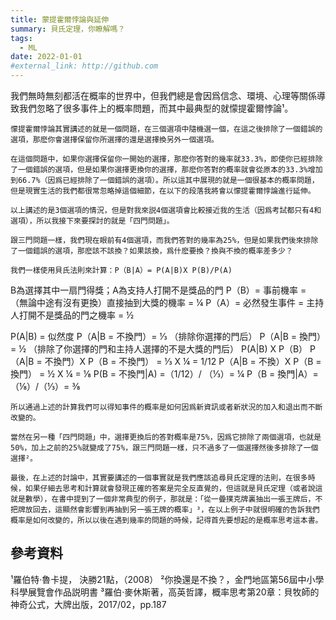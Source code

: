 ```yaml
---
title: 蒙提霍爾悖論與延伸
summary: 貝氏定理，你瞭解嗎？
tags:
  - ML
date: 2022-01-01
#external_link: http://github.com
---
```


<!------>

我們無時無刻都活在概率的世界中，但我們總是會因爲信念、環境、心理等關係導致我們忽略了很多事件上的概率問題，而其中最典型的就懞提霍爾悖論¹。

    懞提霍爾悖論其實講述的就是一個問題，在三個選項中隨機選一個，在這之後排除了一個錯誤的選項，那麽你會選擇保留你所選擇的還是選擇換另外一個選項。

    在這個問題中，如果你選擇保留你一開始的選擇，那麽你答對的幾率就33.3%，即使你已經排除了一個錯誤的選項，但是如果你選擇更換你的選擇，那麽你答對的概率就會從原本的33.3%增加到66.7%（因爲已經排除了一個錯誤的選項）。所以這其中展現的就是一個很基本的概率問題，但是現實生活的我們都很常忽略掉這個細節，在以下的段落我將會以懞提霍爾悖論進行延伸。

    以上講述的是3個選項的情況，但是對我來説4個選項會比較接近我的生活（因爲考試都只有4和選項），所以我接下來要探討的就是「四門問題」。

    跟三門問題一樣，我們現在眼前有4個選項，而我們答對的幾率為25%，但是如果我們後來排除了一個錯誤的選項，那麽該不該換？如果該換，爲什麽要換？換與不換的概率差多少？

    我們一樣使用貝氏法則來計算：P（B|A）= P(A|B)X P(B)/P(A)

B為選擇其中一扇門得獎；A為支持人打開不是獎品的門
P（B）= 事前機率 = （無論中途有沒有更換）直接抽到大獎的機率 = ¼
P（A）= 必然發生事件 = 主持人打開不是獎品的門之機率 = ½

P(A|B) = 似然度
P（A|B = 不換門）= ⅓ （排除你選擇的門后）
P（A|B = 換門）= ½ （排除了你選擇的門和主持人選擇的不是大獎的門后）
P(A|B) X P（B）
P（A|B = 不換門）X P（B = 不換門） = ⅓ X ¼ = 1/12
P（A|B = 不換）X P（B = 換門） = ½ X ¼ = ⅛
P(B = 不換門|A) =（1/12）/ （⅓）= ¼
P（B = 換門|A）= （⅛）/（⅓）= ⅜

    所以通過上述的計算我們可以得知事件的概率是如何因爲新資訊或者新狀況的加入和退出而不斷改變的。

    當然在另一種「四門問題」中，選擇更換后的答對概率是75%，因爲它排除了兩個選項，也就是50%，加上之前的25%就變成了75%，跟三門問題一樣，只不過多了一個選擇然後多排除了一個選擇²。

    最後，在上述的討論中，其實要講述的一個事實就是我們應該追尋貝氏定理的法則，在很多時候，如果仔細去思考和計算就會發現正確的答案是完全反直覺的，但這就是貝氏定理（或者說這就是數學），在書中提到了一個非常典型的例子，那就是：「從一曡撲克牌裏抽出一張王牌后，不把牌放回去，這顯然會影響到再抽到另一張王牌的概率」³，在以上例子中就很明確的告訴我們概率是如何改變的，所以以後在遇到幾率的問題的時候，記得首先要想起的是概率思考這本書。


參考資料
----------------------------------------------------------------------------------------------------------------------------------
¹羅伯特·魯卡提， 決勝21點，（2008）
²你換還是不換？，金門地區第56屆中小學科學展覽會作品説明書
³羅伯·麥休斯著，高英哲譯，概率思考第20章：貝牧師的神奇公式，大牌出版，2017/02，pp.187